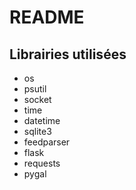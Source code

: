 # README

## Librairies utilisées

- os
- psutil
- socket
- time
- datetime
- sqlite3
- feedparser
- flask
- requests
- pygal
